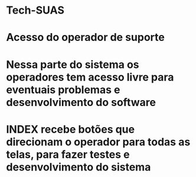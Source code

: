 # Tech-SUAS

# Acesso do operador de suporte
# Nessa parte do sistema os operadores tem acesso livre para eventuais problemas e desenvolvimento do software

# INDEX recebe botões que direcionam o operador para todas as telas, para fazer testes e desenvolvimento do sistema